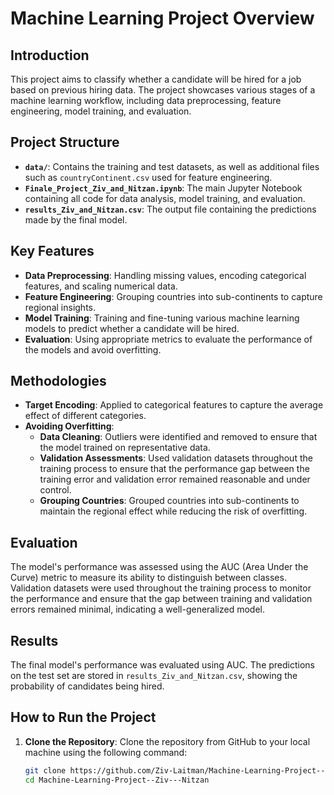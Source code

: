 # Machine Learning Project Overview

## Introduction
This project aims to classify whether a candidate will be hired for a job based on previous hiring data.
The project showcases various stages of a machine learning workflow, including data preprocessing, feature engineering, model training, and evaluation.

## Project Structure
- **`data/`**: Contains the training and test datasets, as well as additional files such as `countryContinent.csv` used for feature engineering.
- **`Finale_Project_Ziv_and_Nitzan.ipynb`**: The main Jupyter Notebook containing all code for data analysis, model training, and evaluation.
- **`results_Ziv_and_Nitzan.csv`**: The output file containing the predictions made by the final model.

## Key Features
- **Data Preprocessing**: Handling missing values, encoding categorical features, and scaling numerical data.
- **Feature Engineering**: Grouping countries into sub-continents to capture regional insights.
- **Model Training**: Training and fine-tuning various machine learning models to predict whether a candidate will be hired.
- **Evaluation**: Using appropriate metrics to evaluate the performance of the models and avoid overfitting.

## Methodologies
- **Target Encoding**: Applied to categorical features to capture the average effect of different categories.
- **Avoiding Overfitting**:
  - **Data Cleaning**: Outliers were identified and removed to ensure that the model trained on representative data.
  - **Validation Assessments**: Used validation datasets throughout the training process to ensure that the performance gap between the training error and validation error remained reasonable and under control.
  - **Grouping Countries**: Grouped countries into sub-continents to maintain the regional effect while reducing the risk of overfitting.
 
## Evaluation
The model's performance was assessed using the AUC (Area Under the Curve) metric to measure its ability to distinguish between classes. 
Validation datasets were used throughout the training process to monitor the performance and ensure that the gap between training and validation errors remained minimal, indicating a well-generalized model.

## Results
The final model's performance was evaluated using AUC. The predictions on the test set are stored in `results_Ziv_and_Nitzan.csv`, showing the probability of candidates being hired.

## How to Run the Project
1. **Clone the Repository**:
   Clone the repository from GitHub to your local machine using the following command:
   ```bash
   git clone https://github.com/Ziv-Laitman/Machine-Learning-Project--Ziv---Nitzan.git
   cd Machine-Learning-Project--Ziv---Nitzan
